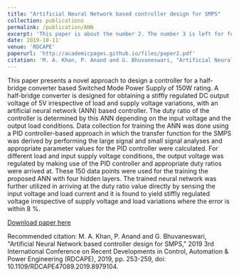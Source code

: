 ```yaml
---
title: "Artificial Neural Network based controller design for SMPS"
collection: publications
permalink: /publication/ANN
excerpt: 'This paper is about the number 2. The number 3 is left for future work.'
date: 2019-10-11'
venue: 'RDCAPE'
paperurl: 'http://academicpages.github.io/files/paper2.pdf'
citation: 'M. A. Khan, P. Anand and G. Bhuvaneswari, "Artificial Neural Network based controller design for SMPS," 2019 3rd International Conference on Recent Developments in Control, Automation & Power Engineering (RDCAPE), 2019, pp. 253-259, doi: 10.1109/RDCAPE47089.2019.8979104.'
---
```

This paper presents a novel approach to design a controller for a half-bridge converter based Switched Mode Power Supply of 150W rating. A half-bridge converter is designed for obtaining a stiffly regulated DC output voltage of 5V irrespective of load and supply voltage variations, with an artificial neural network (ANN) based controller. The duty ratio of the controller is determined by this ANN depending on the input voltage and the output load conditions. Data collection for training the ANN was done using a PID controller-based approach in which the transfer function for the SMPS was derived by performing the large signal and small signal analyses and appropriate parameter values for the PID controller were calculated. For different load and input supply voltage conditions, the output voltage was regulated by making use of the PID controller and appropriate duty ratios were arrived at. These 150 data points were used for the training the proposed ANN with four hidden layers. The trained neural network was further utilized in arriving at the duty ratio value directly by sensing the input voltage and load current and it is found to yield stiffly regulated voltage irrespective of supply voltage and load variations where the error is within 8 %.

[Download paper here](http://academicpages.github.io/files/paper2.pdf)

Recommended citation: M. A. Khan, P. Anand and G. Bhuvaneswari, "Artificial Neural Network based controller design for SMPS," 2019 3rd International Conference on Recent Developments in Control, Automation & Power Engineering (RDCAPE), 2019, pp. 253-259, doi: 10.1109/RDCAPE47089.2019.8979104.
